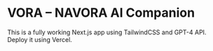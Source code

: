 # VORA – NAVORA AI Companion
This is a fully working Next.js app using TailwindCSS and GPT-4 API. Deploy it using Vercel.